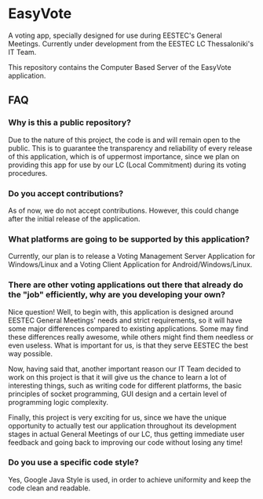 # EasyVote
A voting app, specially designed for use during EESTEC's General Meetings. Currently under development from the EESTEC LC Thessaloniki's
IT Team.

This repository contains the Computer Based Server of the EasyVote application.


## FAQ
### Why is this a public repository?
Due to the nature of this project, the code is and will remain open to the public. This is to guarantee the transparency and 
reliability of every release of this application, which is of uppermost importance, since we plan on providing this app for use
by our LC (Local Commitment) during its voting procedures.


### Do you accept contributions?
As of now, we do not accept contributions. However, this could change after the initial release of the application.


### What platforms are going to be supported by this application?
Currently, our plan is to release a Voting Management Server Application for Windows/Linux and a Voting Client Application for 
Android/Windows/Linux.


### There are other voting applications out there that already do the "job" efficiently, why are you developing your own?
Nice question! Well, to begin with, this application is designed around EESTEC General Meetings' needs and strict requirements,
so it will have some major differences compared to existing applications. Some may find these differences really awesome, while 
others might find them needless or even useless. What is important for us, is that they serve EESTEC the best 
way possible.

Now, having said that, another important reason our IT Team decided to work on this project is that it will give us the chance to
learn a lot of interesting things, such as writing code for different platforms, the basic principles of socket programming, 
GUI design and a certain level of programming logic complexity.

Finally, this project is very exciting for us, since we have the unique opportunity to actually test our application throughout
its development stages in actual General Meetings of our LC, thus getting immediate user feedback and going back to improving 
our code without losing any time!


### Do you use a specific code style?
Yes, Google Java Style is used, in order to achieve uniformity and keep the code clean and readable.


